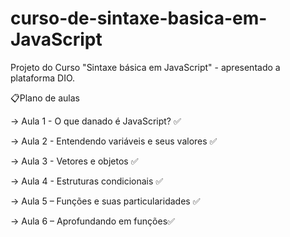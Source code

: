 # curso-de-sintaxe-basica-em-JavaScript

Projeto do Curso "Sintaxe básica em JavaScript" - apresentado a plataforma DIO.

📋Plano de aulas  

→ Aula 1 - O que danado é JavaScript?  ✅ 

→ Aula 2 - Entendendo variáveis e seus valores  ✅ 

→ Aula 3 - Vetores e objetos  ✅ 

→ Aula 4 - Estruturas condicionais ✅ 

→ Aula 5 – Funções e suas particularidades ✅ 

→ Aula 6 – Aprofundando em funções✅
